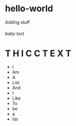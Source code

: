 # hello-world

Adding stuff

###### baby text

# T H I C C T E X T

* I
* Am 
* A 
* List
* And
* I
* Like
* To
* be
* a 
* list
